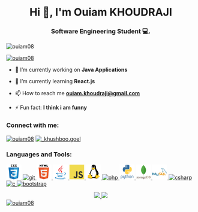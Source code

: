 
<h1 align="center">Hi 👋, I'm Ouiam KHOUDRAJI</h1>
<h3 align="center">Software Engineering Student 💻.</h3>

<p align="left"> <img src="https://komarev.com/ghpvc/?username=ouiam08&label=Profile%20views&color=0e75b6&style=flat" alt="ouiam08" /> </p>
 <p align="left"> <a href="https://github.com/ryo-ma/github-profile-trophy"><img src="https://github-profile-trophy.vercel.app/?username=ouiam08" alt="ouiam08" /></a> </p>

- 🔭 I’m currently working on <b>Java Applications</b>

- 🌱 I’m currently learning <b>React.js</b>

- 📫 How to reach me **ouiam.khoudraji@gmail.com**

- ⚡ Fun fact: <b>**I think i am funny**</b>

<h3 align="left">Connect with me:</h3>
<p align="left">
<!-- <a href="https://www.facebook.com/ouiam.khoudraji.1/" target="blank"><img align="center" src="https://cdn.jsdelivr.net/npm/simple-icons@3.0.1/icons/facebook.svg" alt="ouiam08" height="30" width="40" /></a> -->
<a href="https://www.linkedin.com/in/ouiam-khoudraji-b49b52182/" target="blank"><img align="center" src="https://cdn.jsdelivr.net/npm/simple-icons@3.0.1/icons/linkedin.svg" alt="ouiam08" height="30" width="40" /></a>
<a href="https://www.instagram.com/ouiam_khoudraji/" target="blank"><img align="center" src="https://cdn.jsdelivr.net/npm/simple-icons@3.0.1/icons/instagram.svg" alt="_khushboo.goel" height="30" width="40" /></a>
</p>

<h3 align="left">Languages and Tools:</h3>
<p align="left">
<a href="https://www.w3schools.com/css/" target="_blank" rel="noreferrer"> <img src="https://raw.githubusercontent.com/devicons/devicon/master/icons/css3/css3-original-wordmark.svg" alt="css3" width="40" height="40"/> </a>
<a href="https://git-scm.com/" target="_blank" rel="noreferrer"> <img src="https://www.vectorlogo.zone/logos/git-scm/git-scm-icon.svg" alt="git" width="40" height="40"/> <a href="https://www.w3.org/html/" target="_blank" rel="noreferrer"> <img src="https://raw.githubusercontent.com/devicons/devicon/master/icons/html5/html5-original-wordmark.svg" alt="html5" width="40" height="40"/> </a>  
<a href="https://www.java.com" target="_blank" rel="noreferrer"> <img src="https://raw.githubusercontent.com/devicons/devicon/master/icons/java/java-original.svg" alt="java" width="40" height="40"/> </a> 
<a href="https://developer.mozilla.org/en-US/docs/Web/JavaScript" target="_blank" rel="noreferrer"> <img src="https://raw.githubusercontent.com/devicons/devicon/master/icons/javascript/javascript-original.svg" alt="javascript" width="40" height="40"/> </a> 
<a href="https://www.linux.org/" target="_blank" rel="noreferrer"> <img src="https://raw.githubusercontent.com/devicons/devicon/master/icons/linux/linux-original.svg" alt="linux" width="40" height="40"/> </a> 
  <a href="https://www.php.com/" target="_blank" rel="noreferrer"> <img src="https://raw.githubusercontent.com/jmnote/z-icons/master/svg/php.svg" alt="php" width="40" height="40"/> </a> 
  <a href="https://www.python.org/" target="_blank" rel="noreferrer"> <img src="https://raw.githubusercontent.com/devicons/devicon/master/icons/python/python-original-wordmark.svg" alt="python" width="40" height="40"/> </a> 
<a href="https://www.mongodb.com/" target="_blank" rel="noreferrer"> <img src="https://raw.githubusercontent.com/devicons/devicon/master/icons/mongodb/mongodb-original-wordmark.svg" alt="mongodb" width="40" height="40"/> </a> 
<a href="https://www.mysql.com/" target="_blank" rel="noreferrer"> <img src="https://raw.githubusercontent.com/devicons/devicon/master/icons/mysql/mysql-original-wordmark.svg" alt="mysql" width="40" height="40"/> </a> 
  <a href="https://www.csharp.com/" target="_blank" rel="noreferrer"> <img src="https://raw.githubusercontent.com/jmnote/z-icons/master/svg/csharp.svg" alt="csharp" width="40" height="40"/> </a> 
  <a href="https://www.c.com/" target="_blank" rel="noreferrer"> <img src="https://raw.githubusercontent.com/jmnote/z-icons/master/svg/c.svg" alt="c" width="40" height="40"/> </a> 
    <a href="https://www.bootsrap.com/" target="_blank" rel="noreferrer"> <img src="https://raw.githubusercontent.com/jmnote/z-icons/master/svg/bootstrap.svg" alt="bootstrap" width="40" height="40"/> </a> 
</p>






<div align="center">
  <a href="https://github.com/ouiam08">
  <img height="180em" src="https://github-readme-stats.vercel.app/api?username=ouiam08&show_icons=true&include_all_commits=true&count_private=true"/>
  <img height="180em" src="https://github-readme-stats.vercel.app/api/top-langs/?username=ouiam08&layout=compact&langs_count=7"/>
 
</div>
  <img align="center" src="https://github-readme-streak-stats.herokuapp.com/?user=ouiam08&" alt="ouiam08" />
 





